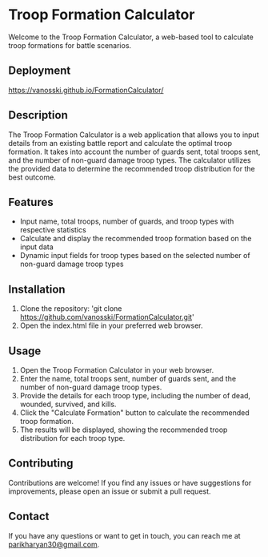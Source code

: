 # Troop Formation Calculator

Welcome to the Troop Formation Calculator, a web-based tool to calculate troop formations for battle scenarios.

## Deployment
https://vanosski.github.io/FormationCalculator/

## Description

The Troop Formation Calculator is a web application that allows you to input details from an existing battle report and calculate the optimal troop formation. It takes into account the number of guards sent, total troops sent, and the number of non-guard damage troop types. The calculator utilizes the provided data to determine the recommended troop distribution for the best outcome.

## Features

- Input name, total troops, number of guards, and troop types with respective statistics
- Calculate and display the recommended troop formation based on the input data
- Dynamic input fields for troop types based on the selected number of non-guard damage troop types

## Installation

1. Clone the repository: 'git clone https://github.com/vanosski/FormationCalculator.git'
2. Open the index.html file in your preferred web browser.

## Usage

1. Open the Troop Formation Calculator in your web browser.
2. Enter the name, total troops sent, number of guards sent, and the number of non-guard damage troop types.
3. Provide the details for each troop type, including the number of dead, wounded, survived, and kills.
4. Click the "Calculate Formation" button to calculate the recommended troop formation.
5. The results will be displayed, showing the recommended troop distribution for each troop type.

## Contributing

Contributions are welcome! If you find any issues or have suggestions for improvements, please open an issue or submit a pull request.

## Contact

If you have any questions or want to get in touch, you can reach me at parikharyan30@gmail.com.
